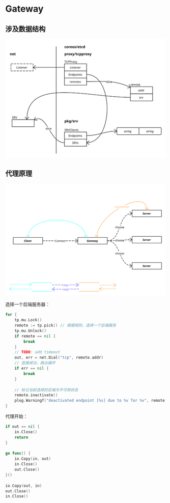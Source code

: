 # Gateway

## 涉及数据结构

![Gateway Overview](./images/gateway_overview.svg)

## 代理原理

![Gateway Serve](./images/gateway_serve.svg)

选择一个后端服务器：

```go
for {
	tp.mu.Lock()
	remote := tp.pick()	// 根据规则，选择一个后端服务
	tp.mu.Unlock()
	if remote == nil {
		break
	}
	// TODO: add timeout
	out, err = net.Dial("tcp", remote.addr)
	// 连接成功，跳出循环
	if err == nil {
		break
	}

	// 标记当前选择的后端为不可用状态
	remote.inactivate()
	plog.Warningf("deactivated endpoint [%s] due to %v for %v", remote.addr, err, tp.MonitorInterval)
}
```

代理开始：

```go
if out == nil {
	in.Close()
	return
}

go func() {
	io.Copy(in, out)
	in.Close()
	out.Close()
}()

io.Copy(out, in)
out.Close()
in.Close()
```
